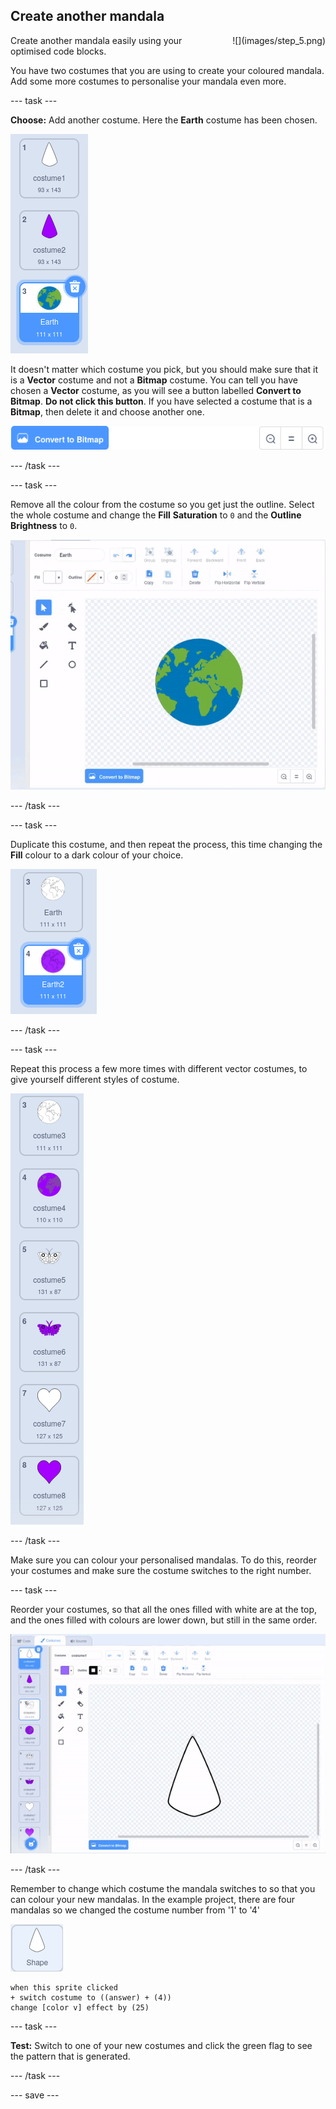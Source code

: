 ## Create another mandala

<div style="display: flex; flex-wrap: wrap">
<div style="flex-basis: 200px; flex-grow: 1; margin-right: 15px;">
Create another mandala easily using your optimised code blocks.
</div>
<div>
![](images/step_5.png)
</div>
</div>

You have two costumes that you are using to create your coloured mandala. Add some more costumes to personalise your mandala even more.

--- task ---

**Choose:** Add another costume. Here the **Earth** costume has been chosen.

![The Earth costume from the Scratch library.](images/earth_costume.png)

It doesn't matter which costume you pick, but you should make sure that it is a **Vector** costume and not a **Bitmap** costume. You can tell you have chosen a **Vector** costume, as you will see a button labelled **Convert to Bitmap**. **Do not click this button**. If you have selected a costume that is a **Bitmap**, then delete it and choose another one.

![The 'Convert to Bitmap' button.](images/convert_to_bitmap.png)

--- /task ---

--- task ---

Remove all the colour from the costume so you get just the outline. Select the whole costume and change the **Fill** **Saturation** to `0` and the **Outline** **Brightness** to `0`.

![Animation showing the 'Earth' costume being selected, then the 'Fill' and 'Outline' colours being changed.](images/edit_costume.gif)

--- /task ---

--- task ---

Duplicate this costume, and then repeat the process, this time changing the **Fill** colour to a dark colour of your choice.

![The two Earth costumes, one filled in white and the other in purple.](images/earth_costumes.png)

--- /task ---

--- task ---

Repeat this process a few more times with different vector costumes, to give yourself different styles of costume.

![Earth, butterfly, and heart costumes shown with white and purple fills.](images/multiple_costumes.png)

--- /task ---

Make sure you can colour your personalised mandalas. To do this, reorder your costumes and make sure the costume switches to the right number.

--- task ---

Reorder your costumes, so that all the ones filled with white are at the top, and the ones filled with colours are lower down, but still in the same order.

![Animation of the costumes being placed in order, with the white costumes at the top and the coloured ones further down, but in the same order.](images/order_costumes.gif)

--- /task ---

Remember to change which costume the mandala switches to so that you can colour your new mandalas. In the example project, there are four mandalas so we changed the costume number from '1' to '4'

![The shape sprite.](images/shape_sprite.png)
```blocks3
when this sprite clicked
+ switch costume to ((answer) + (4))
change [color v] effect by (25)
```

--- task ---

**Test:** Switch to one of your new costumes and click the green flag to see the pattern that is generated.

--- /task ---

--- save ---
